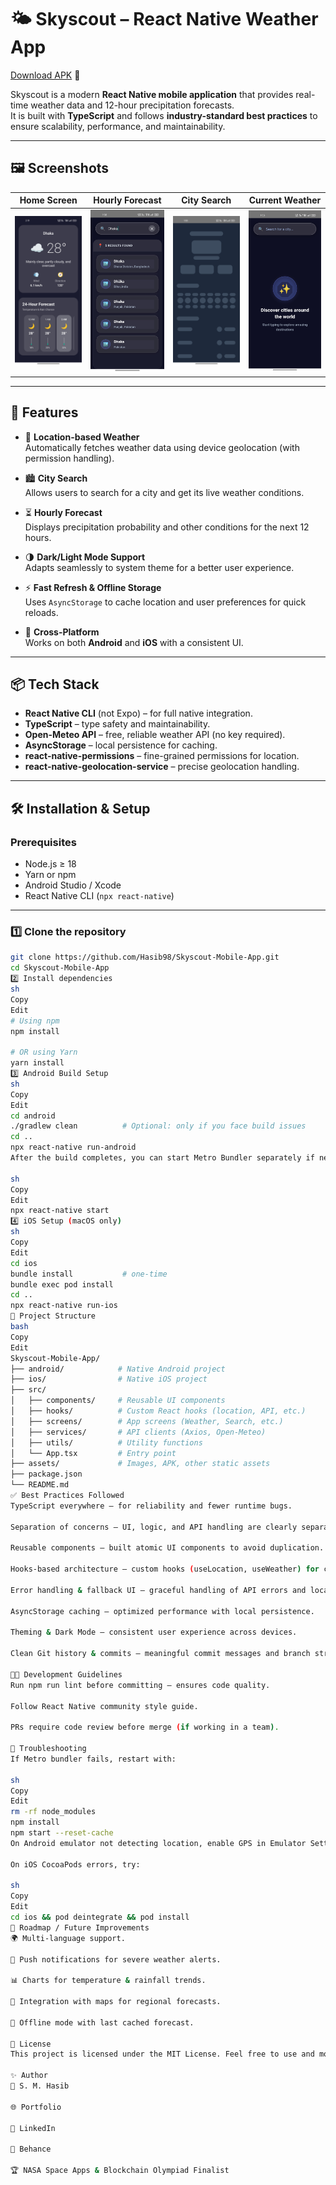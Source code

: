 # 🌤️ Skyscout – React Native Weather App

[Download APK](./assets/app-release.apk) 📲  

Skyscout is a modern **React Native mobile application** that provides real-time weather data and 12-hour precipitation forecasts.  
It is built with **TypeScript** and follows **industry-standard best practices** to ensure scalability, performance, and maintainability.

---

## 🖼️ Screenshots

| Home Screen | Hourly Forecast | City Search | Current Weather |
|------------|----------------|------------|----------------|
| ![Screenshot 1](./assets/1.jpg) | ![Screenshot 2](./assets/2.jpg) | ![Screenshot 3](./assets/3.jpg) | ![Screenshot 4](./assets/4.jpg) |

---

## 🚀 Features

- 📍 **Location-based Weather**  
  Automatically fetches weather data using device geolocation (with permission handling).

- 🏙️ **City Search**  
  Allows users to search for a city and get its live weather conditions.

- ⏳ **Hourly Forecast**  
  Displays precipitation probability and other conditions for the next 12 hours.

- 🌗 **Dark/Light Mode Support**  
  Adapts seamlessly to system theme for a better user experience.

- ⚡ **Fast Refresh & Offline Storage**  
  Uses `AsyncStorage` to cache location and user preferences for quick reloads.

- 📱 **Cross-Platform**  
  Works on both **Android** and **iOS** with a consistent UI.

---

## 📦 Tech Stack

- **React Native CLI** (not Expo) – for full native integration.  
- **TypeScript** – type safety and maintainability.  
- **Open-Meteo API** – free, reliable weather API (no key required).  
- **AsyncStorage** – local persistence for caching.  
- **react-native-permissions** – fine-grained permissions for location.  
- **react-native-geolocation-service** – precise geolocation handling.  

---

## 🛠 Installation & Setup

### Prerequisites
- Node.js ≥ 18
- Yarn or npm
- Android Studio / Xcode
- React Native CLI (`npx react-native`)

---

### 1️⃣ Clone the repository
```sh
git clone https://github.com/Hasib98/Skyscout-Mobile-App.git
cd Skyscout-Mobile-App
2️⃣ Install dependencies
sh
Copy
Edit
# Using npm
npm install

# OR using Yarn
yarn install
3️⃣ Android Build Setup
sh
Copy
Edit
cd android
./gradlew clean          # Optional: only if you face build issues
cd ..
npx react-native run-android
After the build completes, you can start Metro Bundler separately if needed:

sh
Copy
Edit
npx react-native start
4️⃣ iOS Setup (macOS only)
sh
Copy
Edit
cd ios
bundle install           # one-time
bundle exec pod install
cd ..
npx react-native run-ios
📂 Project Structure
bash
Copy
Edit
Skyscout-Mobile-App/
├── android/            # Native Android project
├── ios/                # Native iOS project
├── src/
│   ├── components/     # Reusable UI components
│   ├── hooks/          # Custom React hooks (location, API, etc.)
│   ├── screens/        # App screens (Weather, Search, etc.)
│   ├── services/       # API clients (Axios, Open-Meteo)
│   ├── utils/          # Utility functions
│   └── App.tsx         # Entry point
├── assets/             # Images, APK, other static assets
├── package.json
└── README.md
✅ Best Practices Followed
TypeScript everywhere – for reliability and fewer runtime bugs.

Separation of concerns – UI, logic, and API handling are clearly separated.

Reusable components – built atomic UI components to avoid duplication.

Hooks-based architecture – custom hooks (useLocation, useWeather) for clean state management.

Error handling & fallback UI – graceful handling of API errors and location permission denials.

AsyncStorage caching – optimized performance with local persistence.

Theming & Dark Mode – consistent user experience across devices.

Clean Git history & commits – meaningful commit messages and branch strategy.

🧑‍💻 Development Guidelines
Run npm run lint before committing – ensures code quality.

Follow React Native community style guide.

PRs require code review before merge (if working in a team).

🐛 Troubleshooting
If Metro bundler fails, restart with:

sh
Copy
Edit
rm -rf node_modules
npm install
npm start --reset-cache
On Android emulator not detecting location, enable GPS in Emulator Settings.

On iOS CocoaPods errors, try:

sh
Copy
Edit
cd ios && pod deintegrate && pod install
🚀 Roadmap / Future Improvements
🌍 Multi-language support.

🔔 Push notifications for severe weather alerts.

📊 Charts for temperature & rainfall trends.

🧭 Integration with maps for regional forecasts.

💾 Offline mode with last cached forecast.

📜 License
This project is licensed under the MIT License. Feel free to use and modify it.

✨ Author
👤 S. M. Hasib

🌐 Portfolio

💼 LinkedIn

🎨 Behance

🏆 NASA Space Apps & Blockchain Olympiad Finalist